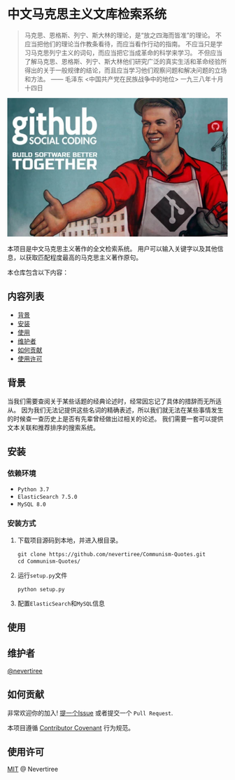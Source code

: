 # 中文马克思主义文库检索系统

> 马克思、恩格斯、列宁、斯大林的理论，是“放之四海而皆准”的理论。
> 不应当把他们的理论当作教条看待，而应当看作行动的指南。
> 不应当只是学习马克思列宁主义的词句，而应当把它当成革命的科学来学习。
> 不但应当了解马克思、恩格斯、列宁、斯大林他们研究广泛的真实生活和革命经验所得出的关于一般规律的结论，而且应当学习他们观察问题和解决问题的立场和方法。
> —— 毛泽东 <中国共产党在民族战争中的地位> 一九三八年十月十四日

![Github Social Coding](docs/git_social.jpg)

本项目是中文马克思主义著作的全文检索系统。
用户可以输入关键字以及其他信息，以获取匹配程度最高的马克思主义著作原句。

本仓库包含以下内容：

## 内容列表

- [背景](#背景)
- [安装](#安装)
- [使用](#使用)
- [维护者](#维护者)
- [如何贡献](#如何贡献)
- [使用许可](#使用许可)


## 背景

当我们需要查阅关于某些话题的经典论述时，经常因忘记了具体的措辞而无所适从。
因为我们无法记提供这些名词的精确表述，所以我们就无法在某些事情发生的时候查一查历史上是否有先辈曾经做出过相关的论述。
我们需要一套可以提供文本关联和推荐排序的搜索系统。

## 安装

### 依赖环境

- `Python 3.7`
- `ElasticSearch 7.5.0`
- `MySQL 8.0`

### 安装方式

1. 下载项目源码到本地，并进入根目录。
    ```
    git clone https://github.com/nevertiree/Communism-Quotes.git 
    cd Communism-Quotes/
    ```

2. 运行`setup.py`文件

    ```
    python setup.py
    ```

3. 配置`ElasticSearch`和`MySQL`信息

## 使用

## 维护者

[@nevertiree](https://github.com/nevertiree)

## 如何贡献

非常欢迎你的加入! 
[提一个Issue](https://github.com/nevertiree/Communism-Quotes/issues/new)
或者提交一个 `Pull Request`.

本项目遵循 [Contributor Covenant](http://contributor-covenant.org/version/1/3/0/) 行为规范。

## 使用许可

[MIT](LICENSE) @ Nevertiree
